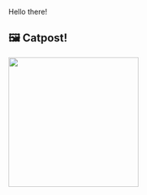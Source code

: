 Hello there!



## 🖼️ Catpost!

<sub>
    <img src="https://cdn2.thecatapi.com/images/xsLYwqAGj.jpg" height="256">
</sub>

